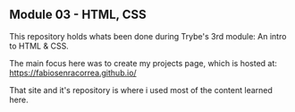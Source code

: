 ## Module 03 - HTML, CSS
This repository holds whats been done during Trybe's 3rd module: An intro to HTML & CSS.

The main focus here was to create my projects page, which is hosted at:
https://fabiosenracorrea.github.io/

That site and it's repository is where i used most of the content learned here.